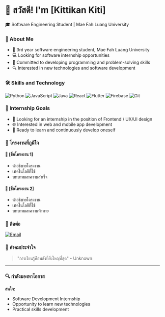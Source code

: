 # 👋 สวัสดี! I'm [Kittikan Kiti]

 🎓 Software Engineering Student | Mae Fah Luang University



### 🚀 About Me
- 📍 3rd year software engineering student, Mae Fah Luang University
- 💻 Looking for software internship opportunities
- 🌱 Committed to developing programming and problem-solving skills
- 🔍 Interested in new technologies and software development

### 🛠️ Skills and Technology
![Python](https://img.shields.io/badge/Python-3776AB?style=for-the-badge&logo=python&logoColor=white)
![JavaScript](https://img.shields.io/badge/JavaScript-F7DF1E?style=for-the-badge&logo=javascript&logoColor=black)
![Java](https://img.shields.io/badge/Java-007396?style=for-the-badge&logo=java&logoColor=white)
![React](https://img.shields.io/badge/React-61DAFB?style=for-the-badge&logo=react&logoColor=black)
![Flutter](https://img.shields.io/badge/Flutter-02569B?style=for-the-badge&logo=flutter&logoColor=white)
![Firebase](https://img.shields.io/badge/Firebase-FFCA28?style=for-the-badge&logo=firebase&logoColor=black)
![Git](https://img.shields.io/badge/Git-F05032?style=for-the-badge&logo=git&logoColor=white)

### 🎯 Internship Goals
- 💼 Looking for an internship in the position of Frontend / UX/UI design
- 🌐 Interested in web and mobile app development
- 🚀 Ready to learn and continuously develop oneself



### 🌟 โครงงานที่ภูมิใจ
#### 🔹 [ชื่อโครงงาน 1]
- คำอธิบายโครงงาน
- เทคโนโลยีที่ใช้
- บทบาทและความสำเร็จ

#### 🔹 [ชื่อโครงงาน 2]
- คำอธิบายโครงงาน
- เทคโนโลยีที่ใช้
- บทบาทและความท้าทาย

### 🤝 ติดต่อ

  <a href="mailto:6531503009@lamduan.mfu.ac.th">
    <img src="https://img.shields.io/badge/Email-ติดต่อ-D14836?style=for-the-badge&logo=gmail&logoColor=white" alt="Email"/>
  </a>


### 💬 คำคมประจำใจ
> "การเรียนรู้คือพลังที่ยิ่งใหญ่ที่สุด" - Unknown

---
### 🔍 กำลังมองหาโอกาส
**สนใจ:**
- Software Development Internship
- Opportunity to learn new technologies
- Practical skills development


